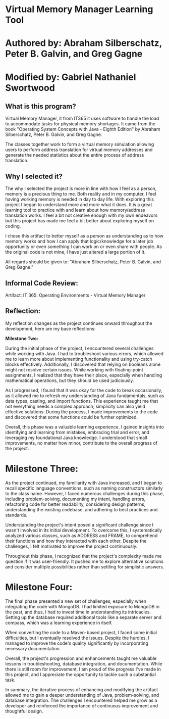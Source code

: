 # Virtual Memory Manager Learning Tool
# Authored by: Abraham Silberschatz, Peter B. Galvin, and Greg Gagne
# Modified by: Gabriel Nathaniel Swortwood

## **What is this program?**

Virtual Memory Manager, it from IT365 it uses software to handle the load to accommodate tasks for physical memory shortages. It came from the book "Operating System Concepts with Java - Eighth Edition" by Abraham Silberschatz, Peter B. Galvin, and Greg Gagne.

The classes together work to form a virtual memory simulation allowing users to perform address translation for virtual memory addresses and generate the needed statistics about the entire process of address translation.

## **Why I selected it?**

The why I selected the project is more in line with how I feel as a person, memory is a precious thing to me. Both reality and in my computer, I feel having working memory is needed in day to day life. With exploring this project I began to understand more and more what it does. It is a great learning tool to practice with and learn about how memory/address translation works. I feel a bit not creative enough with my own endeavors but this project has made me feel a bit better about exploring myself on coding.

I chose this artifact to better myself as a person as understanding as to how memory works and how I can apply that logic/knowledge for a later job opportunity or even something I can work on or even share with people. As the original code is not mine, I have just altered a large portion of it.

All regards should be given to: "Abraham Silberschatz, Peter B. Galvin, and Greg Gagne."


## **Informal Code Review:**



Artifact: IT 365: Operating Environments - Virtual Memory Manager


## **Reflection:**

My reflection changes as the project continues onward throughout the development, here are my base reflections:

**Milestone Two:**

During the initial phase of the project, I encountered several challenges while working with Java. I had to troubleshoot various errors, which allowed me to learn more about implementing functionality and using try-catch blocks effectively. Additionally, I discovered that relying on booleans alone might not resolve certain issues. While working with floating-point assignments, I realized that they have their place, especially when handling mathematical operations, but they should be used judiciously.

As I progressed, I found that it was okay for the code to break occasionally, as it allowed me to refresh my understanding of Java fundamentals, such as data types, casting, and import functions. This experience taught me that not everything needs a complex approach; simplicity can also yield effective solutions. During the process, I made improvements to the code and discovered that some functions could be further optimized.

Overall, this phase was a valuable learning experience. I gained insights into identifying and learning from mistakes, embracing trial and error, and leveraging my foundational Java knowledge. I understood that small improvements, no matter how minor, contribute to the overall progress of the project.

# **Milestone Three:**

As the project continued, my familiarity with Java increased, and I began to recall specific language conventions, such as naming constructors similarly to the class name. However, I faced numerous challenges during this phase, including problem-solving, documenting my intent, handling errors, refactoring code for better readability, considering design patterns, understanding the existing codebase, and adhering to best practices and standards.

Understanding the project's intent posed a significant challenge since I wasn't involved in its initial development. To overcome this, I systematically analyzed various classes, such as ADDRESS and FRAME, to comprehend their functions and how they interacted with each other. Despite the challenges, I felt motivated to improve the project continuously.

Throughout this phase, I recognized that the project's complexity made me question if it was user-friendly. It pushed me to explore alternative solutions and consider multiple possibilities rather than settling for simplistic answers.

# **Milestone Four:**

The final phase presented a new set of challenges, especially when integrating the code with MongoDB. I had limited exposure to MongoDB in the past, and thus, I had to invest time in understanding its intricacies. Setting up the database required additional tools like a separate server and compass, which was a learning experience in itself.

When converting the code to a Maven-based project, I faced some initial difficulties, but I eventually resolved the issues. Despite the hurdles, I managed to improve the code's quality significantly by incorporating necessary documentation.

Overall, the project's progression and enhancements taught me valuable lessons in troubleshooting, database integration, and documentation. While there is still room for improvement, I am proud of the progress I've made in this project, and I appreciate the opportunity to tackle such a substantial task.

In summary, the iterative process of enhancing and modifying the artifact allowed me to gain a deeper understanding of Java, problem-solving, and database integration. The challenges I encountered helped me grow as a developer and reinforced the importance of continuous improvement and thoughtful design.

